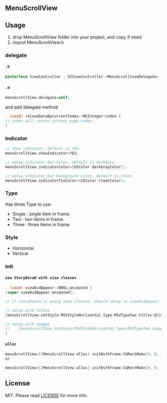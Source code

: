 ## MenuScrollView



## Usage

1. drop MenuScrollView folder into your project, and copy if need.
2. improt MenuScrollView.h

### delegate
#### `.h`
```objective-c
@interface ViewController : UIViewController <MenuScrollViewDelegate>

```

#### `.m`
```objective-c
menuScrollView.delegate=self;
```

and add delegate method

```objective-c
- (void) reloadDataByCurrentIndex:(NSInteger)index {
// index will return current page index
}
```

### Indicator
```objective-c
// show indicator, default is YES.
menuScrollView.showIndicator=YES;

// setup indicator bar color, default is darkGary.
menuScrollView.indicatorColor=[UIColor darkGrayColor];

// setup indicator bar background color, default is clear.
menuScrollView.indicatorTinColor=[UIColor clearColor];
```

### Type
Has three Type to use:
- Single    : single item in frame.
- Two       : two items in frame.
- Three     : three items in frame.

### Style
- Horizontal
- Vertical

### init
#### `use StoryBorad with size classes`

```objective-c
- (void) viewDidAppear:(BOOL)animated {
[super viewDidAppear:animated];

// if storyboard is using size classes, should setup in viewDidAppear.

// setup with titles
[menuScrollView setStyle:MSVStyleHorizontal type:MSVTypeTwo titles:@[@"page index 1",@"page index 2",@"page index 3", @"page index 4"]];

// setup with images
//    [menuScrollView setStyle:MSVStyleHorizontal type:MSVTypeTwo images:@[[UIImage imageNamed:@"image.png"], [UIImage imageNamed:@"image.png"], [UIImage imageNamed:@"image.png"], [UIImage imageNamed:@"image.png"]]];
}
```

#### `alloc`
```objective-c
menuScrollView=[[MenuScrollView alloc] initWithFrame:CGRectMake(0, 0, 375, 100) style:MSVStyleHorizontal type:MSVTypeTwo titles:@[@"page index 1",@"page index 2",@"page index 3", @"page index 4"]];
or

menuScrollView=[[MenuScrollView alloc] initWithFrame:CGRectMake(0, 0, 375, 100) style:MSVStyleHorizontal type:MSVTypeTwo images:@[[UIImage imageNamed:@"image.png"], [UIImage imageNamed:@"image.png"], [UIImage imageNamed:@"image.png"], [UIImage imageNamed:@"image.png"]]];

```

## License
MIT. Please read [LICENSE](http://opensource.org/licenses/MIT) for more info.
